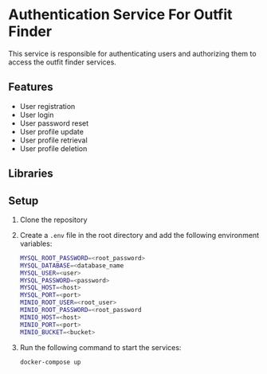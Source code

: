 # Authentication Service For Outfit Finder

This service is responsible for authenticating users and authorizing them to access the outfit finder services.

## Features

- User registration
- User login
- User password reset
- User profile update
- User profile retrieval
- User profile deletion

## Libraries


## Setup

1. Clone the repository
2. Create a `.env` file in the root directory and add the following environment variables:
    ```bash
    MYSQL_ROOT_PASSWORD=<root_password>
    MYSQL_DATABASE=<database_name
    MYSQL_USER=<user>
    MYSQL_PASSWORD=<password>
    MYSQL_HOST=<host>
    MYSQL_PORT=<port>
    MINIO_ROOT_USER=<root_user>
    MINIO_ROOT_PASSWORD=<root_password
    MINIO_HOST=<host>
    MINIO_PORT=<port>
    MINIO_BUCKET=<bucket>
    ```
   
3. Run the following command to start the services:
    ```bash
    docker-compose up
    ```
